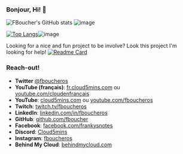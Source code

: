 ### Bonjour, Hi! 👋

<!--
**FBoucher/fboucher** is a ✨ _special_ ✨ repository because its `README.md` (this file) appears on your GitHub profile.

Here are some ideas to get you started:

- 🔭 I’m currently working on ...
- 🌱 I’m currently learning ...
- 👯 I’m looking to collaborate on ...
- 🤔 I’m looking for help with ...
- 💬 Ask me about ...
- 📫 How to reach me: ...
- 😄 Pronouns: ...
- ⚡ Fun fact: ...
-->

![FBoucher's GitHub stats](https://github-readme-stats.vercel.app/api?username=fboucher&show_icons=true&hide_rank=true&include_all_commits&show_owner&theme=react)
![image](https://user-images.githubusercontent.com/2404846/110405046-f66b5b00-804d-11eb-9ac6-6ec0ac80a865.png)

[![Top Langs](https://github-readme-stats.vercel.app/api/top-langs/?username=fboucher&layout=compact&theme=react)](https://github.com/anuraghazra/github-readme-stats)![image](https://user-images.githubusercontent.com/2404846/110405098-07b46780-804e-11eb-811d-3ddb16df65ee.png)

Looking for a nice and fun project to be involve? Look this project I'm looking for help!
[![Readme Card](https://github-readme-stats.vercel.app/api/pin/?username=fboucher&repo=azurlshortener&theme=react)](https://github.com/anuraghazra/github-readme-stats)

### Reach-out!
- **Twitter**  [@fboucheros](https://twitter.com/fboucheros)
- **YouTube (français)**: [fr.cloud5mins.com](https://www.youtube.com/cloudenfrancais) ou [youtube.com/cloudenfrancais](https://www.youtube.com/cloudenfrancais)
- **YouTube**:  [cloud5mins.com](https://www.youtube.com/c/fboucheros) ou [youtube.com/fboucheros](https://www.youtube.com/c/fboucheros)
- **Twitch**:   [twitch.tv/fboucheros](https://www.twitch.tv/fboucheros)
- **LinkedIn**: [linkedin.com/in/fboucheros](https://www.linkedin.com/in/fboucheros)
- **GitHub**:   [github.com/fboucher](https://github.com/fboucher)
- **Facebook**: [facebook.com/frankysnotes](https://www.facebook.com/frankysnotes)
- **Discord**:  [Cloud5mins](https://discord.gg/pVcAYw)
- **Instagram**:  [fboucheros](https://www.instagram.com/fboucheros) 
- **Behind My Cloud**:  [behindmycloud.com](https://behindmycloud.com)
